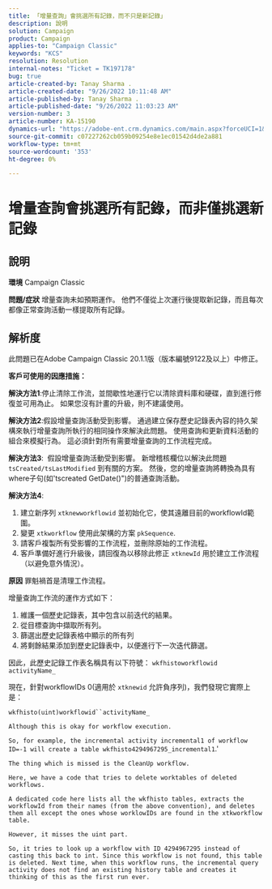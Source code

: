 ```yaml
---
title: 「增量查詢」會挑選所有記錄，而不只是新記錄」
description: 說明
solution: Campaign
product: Campaign
applies-to: "Campaign Classic"
keywords: "KCS"
resolution: Resolution
internal-notes: "Ticket = TK197178"
bug: true
article-created-by: Tanay Sharma .
article-created-date: "9/26/2022 10:11:48 AM"
article-published-by: Tanay Sharma .
article-published-date: "9/26/2022 11:03:23 AM"
version-number: 3
article-number: KA-15190
dynamics-url: "https://adobe-ent.crm.dynamics.com/main.aspx?forceUCI=1&pagetype=entityrecord&etn=knowledgearticle&id=e647789f-833d-ed11-9db1-002248086735"
source-git-commit: c07227262cb059b09254e8e1ec01542d4de2a881
workflow-type: tm+mt
source-wordcount: '353'
ht-degree: 0%

---
```


# 增量查詢會挑選所有記錄，而非僅挑選新記錄

## 說明

<b>環境</b>
Campaign Classic


<b>問題/症狀</b>
增量查詢未如預期運作。 他們不僅從上次運行後提取新記錄，而且每次都像正常查詢活動一樣提取所有記錄。


## 解析度


此問題已在Adobe Campaign Classic 20.1.1版（版本編號9122及以上）中修正。

<b>客戶可使用的因應措施：</b>

<b>解決方法1</b>:停止清除工作流，並間歇性地運行它以清除資料庫和硬碟，直到進行修復並可用為止。 如果您沒有計畫的升級，則不建議使用。

<b>解決方法2</b>:假設增量查詢活動受到影響。 通過建立保存歷史記錄表內容的持久架構來執行增量查詢所執行的相同操作來解決此問題。 使用查詢和更新資料活動的組合來模擬行為。 這必須針對所有需要增量查詢的工作流程完成。

<b>解決方法3</b>:  假設增量查詢活動受到影響。 新增稽核欄位以解決此問題 `tsCreated/tsLastModified` 到有關的方案。 然後，您的增量查詢將轉換為具有where子句(如&#39;tscreated GetDate()&quot;)的普通查詢活動。

<b>解決方法4</b>:

1. 建立新序列 `xtknewworkflowid` 並初始化它，使其遠離目前的workflowId範圍。
2. 變更 `xtkworkflow` 使用此架構的方案 `pkSequence`.
3. 請客戶複製所有受影響的工作流程，並刪除原始的工作流程。
4. 客戶準備好進行升級後，請回復為以移除此修正 `xtknewId` 用於建立工作流程（以避免意外情況）。

<b>原因</b>
罪魁禍首是清理工作流程。

增量查詢工作流的運作方式如下：

1. 維護一個歷史記錄表，其中包含以前迭代的結果。
2. 從目標查詢中擷取所有列。
3. 篩選出歷史記錄表格中顯示的所有列
4. 將剩餘結果添加到歷史記錄表中，以便進行下一次迭代篩選。


因此，此歷史記錄工作表名稱具有以下符號：
`wkfhistoworkflowid` `activityName_`

現在，針對workflowIDs 0(適用於 `xtknewid` 允許負序列)，我們發現它實際上是：

`wkfhisto(uint)workflowid``activityName_`

`Although this is okay for workflow execution.`

`So, for example, the incremental activity incremental1 of workflow ID=-1 will create a table wkfhisto4294967295_incremental1`.&#39;

`The thing which is missed is the CleanUp workflow.`

`Here, we have a code that tries to delete worktables of deleted workflows.`

`A dedicated code here lists all the wkfhisto tables, extracts the workflowId from their names (from the above convention), and deletes them all except the ones whose worklowIDs are found in the xtkworkflow table.`

`However, it misses the uint part.`

`So, it tries to look up a workflow with ID 4294967295 instead of casting this back to int. Since this workflow is not found, this table is deleted. Next time, when this workflow runs, the incremental query activity does not find an existing history table and creates it thinking of this as the first run ever.`
